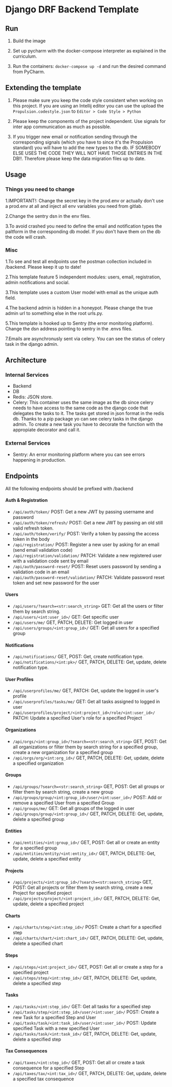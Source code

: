 # Django DRF Backend Template

## Run

1. Build the image

2. Set up pycharm with the docker-compose interpreter as explained in the curriculum.
	
3. Run the containers: `docker-compose up -d` and run the desired command from PyCharm.

    
## Extending the template
1. Please make sure you keep the code style consistent when working on this project. If you are using an Intellij 
editor you can use the upload the `Propulsion.codestyle.json` to `Editor > Code Style > Python`  

2. Please keep the components of the project independent. Use signals for inter app communication as much as possible.

3. If you trigger new email or notification sending through the corresponding signals (which you have to since it's the Propulsion standard) you will have to add the new types to the db.
IF SOMEBODY ELSE USES THE CODE THEY WILL NOT HAVE THOSE ENTRIES IN THE DB!!. Therefore please keep the data migration files up to date.  

## Usage
### Things you need to change
1.IMPORTANT!: Change the secret key in the prod.env or actually don't use a prod.env at all and inject all env variables 
you need from gitlab.

2.Change the sentry dsn in the env files.

3.To avoid crashed you need to define the email and notification types the paltform in the corresponding db model.
If you don't have them on the db the code will crash.  


### Misc
1.To see and test all endpoints use the postman collection included in /backend. Please keep it up to date!

2.This template feature 5 independent modules: users, email, registration, admin notifications and social.

3.This template uses a custom User model with email as the unique auth field.

4.The backend admin is hidden in a honeypot. Please change the true admin url to something else in the root urls.py.

5.This template is hooked up to Sentry (the error monitoring platform). Change the dsn address pointing to sentry in the .envs files. 

7.Emails are asynchronusly sent via celery. You can see the status of celery task in the django admin.

## Architecture

### Internal Services
- Backend
- DB
- Redis: JSON store.
- Celery: This container uses the same image as the db since celery needs to have access to the same code as the django code that delegates the tasks to it.
The tasks get stored in json format in the redis db. Thanks to a pip package yo can see celery tasks in the django admin. 
To create a new task you have to decorate the function with the appropiate decorator and call it.

### External Services
- Sentry: An error monitoring platform where you can see errors happening in production.

## Endpoints
All the following endpoints should be prefixed with /backend
#### Auth & Registration
* `/api/auth/token/` POST: Get a new JWT by passing username and password
* `/api/auth/token/refresh/` POST: Get a new JWT by passing an old still valid refresh token.
* `/api/auth/token/verify/` POST: Verify a token by passing the access token in the body
* `/api/registration/` POST: Register a new user by asking for an email (send email validation code)
* `/api/registration/validation/` PATCH: Validate a new registered user with a validation code sent by email
* `/api/auth/password-reset/` POST: Reset users password by sending a validation code in an email
* `/api/auth/password-reset/validation/` PATCH: Validate password reset token and set new password for the user

#### Users
	
* `/api/users/?search=<str:search_string>` GET: Get all the users or filter them by search string.
* `/api/users/<int:user_id>/` GET: Get specific user 
* `/api/users/me/` GET, PATCH, DELETE: Get logged in user
* `/api/users/groups/<int:group_id>/` GET: Get all users for a specified group

#### Notifications
* `/api/notifications/` GET, POST: Get, create notification type.
* `/api/notifications/<int:pk>/` GET, PATCH, DELETE: Get, update, delete notification type.

#### User Profiles
* `/api/userprofiles/me/` GET, PATCH: Get, update the logged in user's profile
* `/api/userprofiles/tasks/me/` GET: Get all tasks assigned to logged in user
* `/api/userprofiles/project/<int:project_id>/role/<int:user_id>/` PATCH: Update a specified User's role for a specified Project

#### Organizations
* `/api/orgs/<int:group_id>/?search=<str:search_string>` GET, POST: Get all organizations or filter them by search string for a specified group, create a new organization for a specified group
* `/api/orgs/org/<int:org_id>/` GET, PATCH, DELETE: Get, update, delete a specified organization

#### Groups
* `/api/groups/?search=<str:search_string>` GET, POST: Get all groups or filter them by search string, create a new group
* `/api/groups/group/<int:group_id>/user/<int:user_id>/` POST: Add or remove a specified User from a specified Group
* `/api/groups/me/` GET: Get all groups of the logged in user
* `/api/groups/group/<int:group_id>/` GET, PATCH, DELETE: Get, update, delete a specified group

#### Entities
* `/api/entities/<int:group_id>/` GET, POST: Get all or create an entity for a specified group
* `/api/entities/entity/<int:entity_id>/` GET, PATCH, DELETE: Get, update, delete a specified entity

#### Projects
* `/api/projects/<int:group_id>/?search=<str:search_string>` GET, POST: Get all projects or filter them by search string, create a new Project for specified project
* `/api/projects/project/<int:project_id>/` GET, PATCH, DELETE: Get, update, delete a specified project

#### Charts
* `/api/charts/step/<int:step_id>/` POST: Create a chart for a specified step
* `/api/charts/chart/<int:chart_id>/` GET, PATCH, DELETE: Get, update, delete a specified chart

#### Steps
* `/api/steps/<int:project_id>/` GET, POST: Get all or create a step for a specified project
* `/api/steps/step/<int:step_id>/` GET, PATCH, DELETE: Get, update, delete a specified step

#### Tasks
* `/api/tasks/<int:step_id>/` GET: Get all tasks for a specified step
* `/api/tasks/step/<int:step_id>/user/<int:user_id>/` POST: Create a new Task for a specified Step and User
* `/api/tasks/task/<int:task_id>/user/<int:user_id>/` POST: Update specified Task with a new specified User
* `/api/tasks/task/<int:task_id>/` GET, PATCH, DELETE: Get, update, delete a specified step

#### Tax Consequences
* `/api/taxes/<int:step_id>/` GET, POST: Get all or create a task consequence for a specified Step
* `/api/taxes/tax/<int:tax_id>/` GET, PATCH, DELETE: Get, update, delete a specified tax consequence
